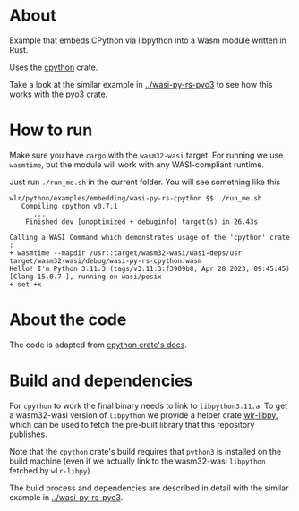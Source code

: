 # About

Example that embeds CPython via libpython into a Wasm module written in Rust.

Uses the [cpython](http://dgrunwald.github.io/rust-cpython/doc/cpython/index.html) crate.

Take a look at the similar example in [../wasi-py-rs-pyo3](../wasi-py-rs-pyo3) to see how this works with the [pyo3](https://pyo3.rs/v0.19.0/) crate.

# How to run

Make sure you have `cargo` with the `wasm32-wasi` target. For running we use `wasmtime`, but the module will work with any WASI-compliant runtime.

Just run `./run_me.sh` in the current folder. You will see something like this

```
wlr/python/examples/embedding/wasi-py-rs-cpython $$ ./run_me.sh
   Compiling cpython v0.7.1
      ...
    Finished dev [unoptimized + debuginfo] target(s) in 26.43s

Calling a WASI Command which demonstrates usage of the 'cpython' crate :
+ wasmtime --mapdir /usr::target/wasm32-wasi/wasi-deps/usr target/wasm32-wasi/debug/wasi-py-rs-cpython.wasm
Hello! I'm Python 3.11.3 (tags/v3.11.3:f3909b8, Apr 28 2023, 09:45:45) [Clang 15.0.7 ], running on wasi/posix
+ set +x
```

# About the code

The code is adapted from [cpython crate's docs](https://github.com/dgrunwald/rust-cpython#usage).

# Build and dependencies

For `cpython` to work the final binary needs to link to `libpython3.11.a`. To get a wasm32-wasi version of `libpython` we provide a helper crate [wlr-libpy](../../../tools/wlr-libpy/), which can be used to fetch the pre-built library that this repository publishes.

Note that the `cpython` crate's build requires that `python3` is installed on the build machine (even if we actually link to the wasm32-wasi `libpython` fetched by `wlr-libpy`).

The build process and dependencies are described in detail with the similar example in [../wasi-py-rs-pyo3](../wasi-py-rs-pyo3).
